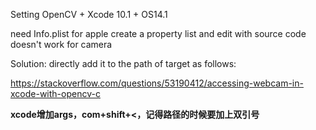 Setting OpenCV + Xcode 10.1 + OS14.1

need Info.plist for apple
create a property list and edit with source code
doesn't work for camera


Solution:
directly add it to the path of target as follows:

https://stackoverflow.com/questions/53190412/accessing-webcam-in-xcode-with-opencv-c
  
  

**xcode增加args，com+shift+<，记得路径的时候要加上双引号**
